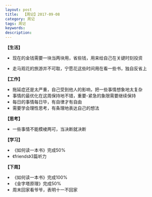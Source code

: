 ```yaml
---
layout: post
title:  【周记】2017-09-08
category: 周记
tags: 周记
keywords:
description:
---
```




**【生活】**

- 现在的金钱需要一块当两块用，省些钱，用来给自己在关键时刻投资

- 走马观花的旅游并不可取，宁愿花这些时间用在看一些书，独自反省上

**【工作】**

- 拖延症还是太严重，自己受到他人的影响，把一些事情想象地太复杂
- 事情的最优化在这周保持地不错，重要-紧急的象限需要继续保持
- 每日的事情每日毕，有自律才有自由
- 需要学会理性思考，有条理地表达自己的想法

**【思考】**

- 一些事情不能模棱两可，当决断就决断

**【学习】**

- 《如何读一本书》完成50%
- 《friends》3篇听力

**【下周】**

- 《如何读一本书》完成100%
- 《金字塔原理》完成50%
- 周末回家看爷爷，表明十一不回家

